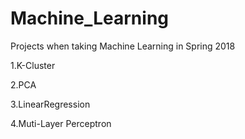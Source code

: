 # Machine_Learning
Projects when taking Machine Learning in Spring 2018

1.K-Cluster

2.PCA

3.LinearRegression

4.Muti-Layer Perceptron
